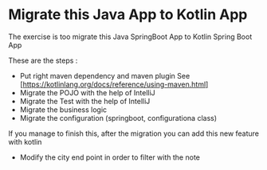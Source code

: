 # Migrate this Java App to Kotlin App

The exercise is too migrate this Java SpringBoot App to Kotlin Spring Boot App

These are the steps :
* Put right maven dependency and maven plugin See [https://kotlinlang.org/docs/reference/using-maven.html]
* Migrate the POJO with the help of IntelliJ
* Migrate the Test with the help of IntelliJ
* Migrate the business logic
* Migrate the configuration (springboot, configurationa class)

If you manage to finish this, after the migration you can add this new feature with kotlin
* Modify the city end point in order to filter with the note